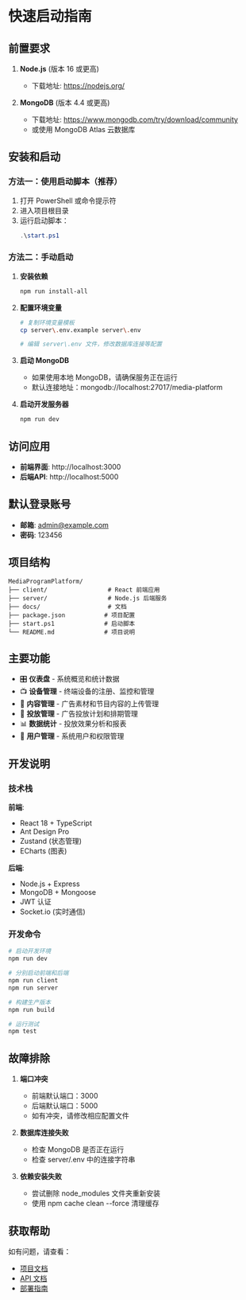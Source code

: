 # 快速启动指南

## 前置要求

1. **Node.js** (版本 16 或更高)
   - 下载地址: https://nodejs.org/

2. **MongoDB** (版本 4.4 或更高)
   - 下载地址: https://www.mongodb.com/try/download/community
   - 或使用 MongoDB Atlas 云数据库

## 安装和启动

### 方法一：使用启动脚本（推荐）

1. 打开 PowerShell 或命令提示符
2. 进入项目根目录
3. 运行启动脚本：
   ```powershell
   .\start.ps1
   ```

### 方法二：手动启动

1. **安装依赖**
   ```bash
   npm run install-all
   ```

2. **配置环境变量**
   ```bash
   # 复制环境变量模板
   cp server\.env.example server\.env
   
   # 编辑 server\.env 文件，修改数据库连接等配置
   ```

3. **启动 MongoDB**
   - 如果使用本地 MongoDB，请确保服务正在运行
   - 默认连接地址：mongodb://localhost:27017/media-platform

4. **启动开发服务器**
   ```bash
   npm run dev
   ```

## 访问应用

- **前端界面**: http://localhost:3000
- **后端API**: http://localhost:5000

## 默认登录账号

- **邮箱**: admin@example.com
- **密码**: 123456

## 项目结构

```
MediaProgramPlatform/
├── client/                 # React 前端应用
├── server/                 # Node.js 后端服务
├── docs/                   # 文档
├── package.json           # 项目配置
├── start.ps1              # 启动脚本
└── README.md              # 项目说明
```

## 主要功能

- 🎛️ **仪表盘** - 系统概览和统计数据
- 📺 **设备管理** - 终端设备的注册、监控和管理
- 📁 **内容管理** - 广告素材和节目内容的上传管理
- 🎯 **投放管理** - 广告投放计划和排期管理
- 📊 **数据统计** - 投放效果分析和报表
- 👥 **用户管理** - 系统用户和权限管理

## 开发说明

### 技术栈

**前端**:
- React 18 + TypeScript
- Ant Design Pro
- Zustand (状态管理)
- ECharts (图表)

**后端**:
- Node.js + Express
- MongoDB + Mongoose
- JWT 认证
- Socket.io (实时通信)

### 开发命令

```bash
# 启动开发环境
npm run dev

# 分别启动前端和后端
npm run client
npm run server

# 构建生产版本
npm run build

# 运行测试
npm test
```

## 故障排除

1. **端口冲突**
   - 前端默认端口：3000
   - 后端默认端口：5000
   - 如有冲突，请修改相应配置文件

2. **数据库连接失败**
   - 检查 MongoDB 是否正在运行
   - 检查 server/.env 中的连接字符串

3. **依赖安装失败**
   - 尝试删除 node_modules 文件夹重新安装
   - 使用 npm cache clean --force 清理缓存

## 获取帮助

如有问题，请查看：
- [项目文档](./docs/)
- [API 文档](./docs/api.md)
- [部署指南](./docs/deployment.md)
